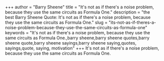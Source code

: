 +++
author = "Barry Sheene"
title = "It's not as if there's a noise problem, because they use the same circuits as Formula One."
description = "the best Barry Sheene Quote: It's not as if there's a noise problem, because they use the same circuits as Formula One."
slug = "its-not-as-if-theres-a-noise-problem-because-they-use-the-same-circuits-as-formula-one"
keywords = "It's not as if there's a noise problem, because they use the same circuits as Formula One.,barry sheene,barry sheene quotes,barry sheene quote,barry sheene sayings,barry sheene saying,quotes, sayings,quote, saying, motivation"
+++
It's not as if there's a noise problem, because they use the same circuits as Formula One.
